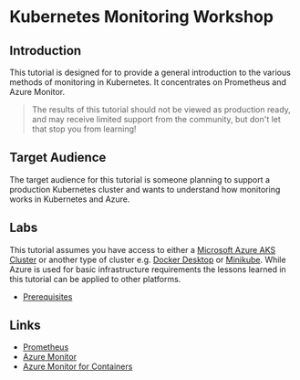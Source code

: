# Kubernetes Monitoring Workshop

## Introduction
This tutorial is designed for to provide a general introduction to the various methods of monitoring in Kubernetes.  It concentrates on Prometheus and Azure Monitor.

> The results of this tutorial should not be viewed as production ready, and may receive limited support from the community, but don't let that stop you from learning!

## Target Audience

The target audience for this tutorial is someone planning to support a production Kubernetes cluster and wants to understand how monitoring works in Kubernetes and Azure.

## Labs

This tutorial assumes you have access to either a [Microsoft Azure AKS Cluster](https://docs.microsoft.com/en-us/azure/aks/) or another type of cluster e.g. [Docker Desktop](https://www.docker.com/products/docker-desktop) or [Minikube](https://kubernetes.io/docs/setup/learning-environment/minikube/). While Azure is used for basic infrastructure requirements the lessons learned in this tutorial can be applied to other platforms.

* [Prerequisites](docs/01-prerequisites.md)

## Links

* [Prometheus]( https://prometheus.io/)
* [Azure Monitor](https://docs.microsoft.com/en-us/azure/azure-monitor/overview)
* [Azure Monitor for Containers](https://docs.microsoft.com/en-us/azure/azure-monitor/insights/container-insights-overview)